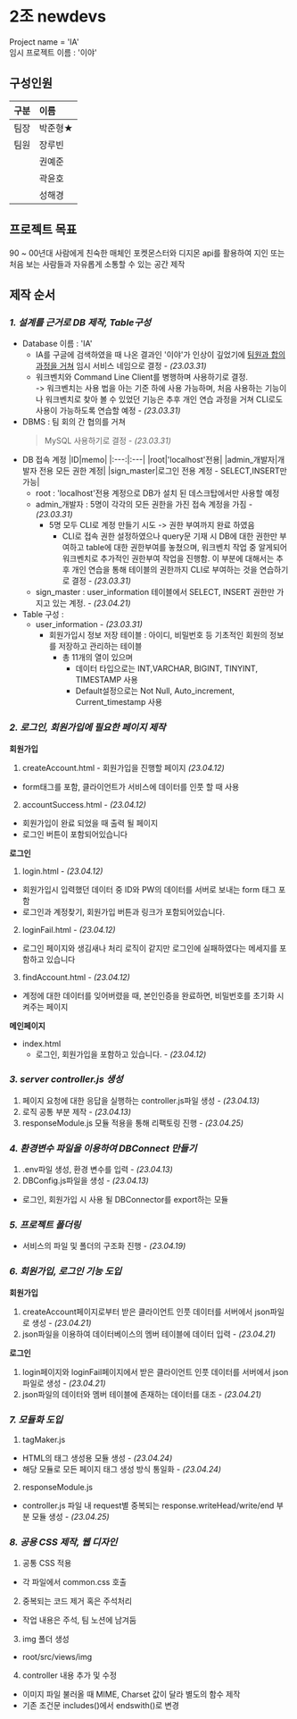 # 2조 newdevs

Project name = 'IA'  
임시 프로젝트 이름 : '이야'

## 구성인원

| 구분 | 이름    |
| :--: | :------ |
| 팀장 | 박준형★ |
| 팀원 | 장루빈  |
|      | 권예준  |
|      | 곽윤호  |
|      | 성해경  |

## 프로젝트 목표

90 ~ 00년대 사람에게 친숙한 매체인 포켓몬스터와 디지몬 api를 활용하여 지인 또는 처음 보는 사람들과 자유롭게 소통할 수 있는 공간 제작

## 제작 순서

### _**1. 설계를 근거로 DB 제작, Table구성**_

- Database 이름 : 'IA'
  - IA를 구글에 검색하였을 때 나온 결과인 '이야'가 인상이 깊었기에 <u>팀원과 합의 과정을 거쳐</u> 임시 서비스 네임으로 결정 - _(23.03.31)_
  - 워크벤치와 Command Line Client를 병행하며 사용하기로 결정.  
    -> 워크벤치는 사용 법을 아는 기준 하에 사용 가능하며, 처음 사용하는 기능이나 워크벤치로 찾아 볼 수 있었던 기능은 추후 개인 연습 과정을 거쳐 CLI로도 사용이 가능하도록 연습할 예정 - _(23.03.31)_
- DBMS : 팀 회의 간 협의를 거쳐
  > MySQL 사용하기로 결정 - _(23.03.31)_
- DB 접속 계정
  |ID|memo|
  |:---:|:---|
  |root|'localhost'전용|
  |admin_개발자|개발자 전용 모든 권한 계정|
  |sign_master|로그인 전용 계정 - SELECT,INSERT만 가능|
  - root : 'localhost'전용 계정으로 DB가 설치 된 데스크탑에서만 사용할 예정
  - admin_개발자 : 5명이 각각의 모든 권한을 가진 접속 계정을 가짐 - _(23.03.31)_
    - 5명 모두 CLI로 계정 만들기 시도 -> 권한 부여까지 완료 하였음
      - CLI로 접속 권한 설정하였으나 query문 기재 시 DB에 대한 권한만 부여하고 table에 대한 권한부여를 놓쳤으며, 워크벤치 작업 중 알게되어 워크벤치로 추가적인 권한부여 작업을 진행함. 이 부분에 대해서는 추후 개인 연습을 통해 테이블의 권한까지 CLI로 부여하는 것을 연습하기로 결정 - _(23.03.31)_
  - sign_master : user_information 테이블에서 SELECT, INSERT 권한만 가지고 있는 계정. - _(23.04.21)_
- Table 구성 :
  - user_information - _(23.03.31)_
    - 회원가입시 정보 저장 테이블 :
      아이디, 비밀번호 등 기초적인 회원의 정보를 저장하고 관리하는 테이블
      - 총 11개의 열이 있으며
        - 데이터 타입으로는 INT,VARCHAR, BIGINT, TINYINT, TIMESTAMP 사용
        - Default설정으로는 Not Null, Auto_increment, Current_timestamp 사용

### _**2. 로그인, 회원가입에 필요한 페이지 제작**_

**회원가입**
1. createAccount.html - 회원가입을 진행할 페이지 _(23.04.12)_
  - form태그를 포함, 클라이언트가 서비스에 데이터를 인풋 할 때 사용
2. accountSuccess.html - _(23.04.12)_
  - 회원가입이 완료 되었을 때 출력 될 페이지
  - 로그인 버튼이 포함되어있습니다

**로그인**
1. login.html - _(23.04.12)_
  - 회원가입시 입력했던 데이터 중 ID와 PW의 데이터를 서버로 보내는 form 태그 포함
  - 로그인과 계정찾기, 회원가입 버튼과 링크가 포함되어있습니다.
2. loginFail.html - _(23.04.12)_
  - 로그인 페이지와 생김새나 처리 로직이 같지만 로그인에 실패하였다는 메세지를 포함하고 있습니다
3. findAccount.html - _(23.04.12)_
  - 계정에 대한 데이터를 잊어버렸을 때, 본인인증을 완료하면, 비밀번호를 초기화 시켜주는 페이지

**메인페이지**
- index.html
  - 로그인, 회원가입을 포함하고 있습니다. - _(23.04.12)_

### _**3. server controller.js 생성**_

1. 페이지 요청에 대한 응답을 실행하는 controller.js파일 생성 - _(23.04.13)_
2. 로직 공통 부분 제작 - _(23.04.13)_
3. responseModule.js 모듈 적용을 통해 리팩토링 진행 - _(23.04.25)_

### _**4. 환경변수 파일을 이용하여 DBConnect 만들기**_

1. .env파일 생성, 환경 변수를 입력 - _(23.04.13)_
2. DBConfig.js파일을 생성 - _(23.04.13)_
  - 로그인, 회원가입 시 사용 될 DBConnector를 export하는 모듈

### _**5. 프로젝트 폴더링**_

- 서비스의 파일 및 폴더의 구조화 진행 - _(23.04.19)_

### _**6. 회원가입, 로그인 기능 도입**_

**회원가입**
1. createAccount페이지로부터 받은 클라이언트 인풋 데이터를 서버에서 json파일로 생성 - _(23.04.21)_
2. json파일을 이용하여 데이터베이스의 멤버 테이블에 데이터 입력 - _(23.04.21)_

**로그인**
1. login페이지와 loginFail페이지에서 받은 클라이언트 인풋 데이터를 서버에서 json파일로 생성 - _(23.04.21)_
2. json파일의 데이터와 멤버 테이블에 존재하는 데이터를 대조 - _(23.04.21)_


### _**7. 모듈화 도입**_
1. tagMaker.js
  - HTML의 태그 생성용 모듈 생성 - _(23.04.24)_
  - 해당 모듈로 모든 페이지 태그 생성 방식 통일화 - _(23.04.24)_
2. responseModule.js
  - controller.js 파일 내 request별 중복되는 response.writeHead/write/end 부분 모듈 생성 - _(23.04.25)_

  ### _**8. 공용 CSS 제작, 웹 디자인**_
1. 공통 CSS 적용
  - 각 파일에서 common.css 호출 
2. 중복되는 코드 제거 혹은 주석처리
  - 작업 내용은 주석, 팀 노션에 남겨둠
3. img 폴더 생성
  - root/src/views/img
4. controller 내용 추가 및 수정
  - 이미지 파일 불러올 때 MIME, Charset 값이 달라 별도의 함수 제작
  - 기존 조건문 includes()에서 endswith()로 변경